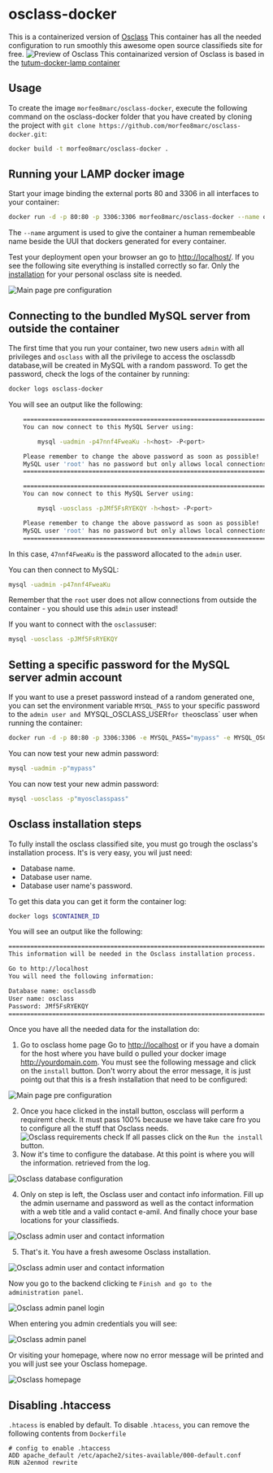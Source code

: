 osclass-docker
==============

This is a containerized version of [Osclass][osclass]
This container has all the needed configuration to run smoothly this awesome open source classifieds site for free.
![Preview of Osclass][osclass-docker-image]
This containarized version of Osclass is based in the [tutum-docker-lamp container][tutum/lamp] 

Usage
-----

To create the image `morfeo8marc/osclass-docker`, execute the following command on the osclass-docker folder that you have created by cloning the project with `git clone https://github.com/morfeo8marc/osclass-docker.git`:

``` bash
docker build -t morfeo8marc/osclass-docker .
```

Running your LAMP docker image
------------------------------

Start your image binding the external ports 80 and 3306 in all interfaces to your container:

``` bash
docker run -d -p 80:80 -p 3306:3306 morfeo8marc/osclass-docker --name osclass-docker
```

The `--name` argument is used to give the container a human remembeable name beside the UUI that dockers generated for every container.

Test your deployment open your browser an go to [http://localhost/](http://localhost/). If you see the following site everything is installed correctly so far. Only the [installation](#Osclass-installation-steps) for your personal osclass site is needed.

![Main page pre configuration][step1-image]

Connecting to the bundled MySQL server from outside the container
-----------------------------------------------------------------

The first time that you run your container, two new users `admin`  with all privileges and  `osclass` with all the privilege to access the osclassdb database,will be created in MySQL with a random password. To get the password, check the logs of the container by running:
``` bash
docker logs osclass-docker
```
You will see an output like the following:
``` bash
	========================================================================
	You can now connect to this MySQL Server using:

	    mysql -uadmin -p47nnf4FweaKu -h<host> -P<port>

	Please remember to change the above password as soon as possible!
	MySQL user 'root' has no password but only allows local connections
	========================================================================

	========================================================================
	You can now connect to this MySQL Server using:

	    mysql -uosclass -pJMf5FsRYEKQY -h<host> -P<port>

	Please remember to change the above password as soon as possible!
	MySQL user 'root' has no password but only allows local connections
	========================================================================
```

In this case, `47nnf4FweaKu` is the password allocated to the `admin` user.

You can then connect to MySQL:
``` bash
mysql -uadmin -p47nnf4FweaKu
```
Remember that the `root` user does not allow connections from outside the container - you should use this `admin` user instead!

If you want to connect with the `osclass`user:
``` bash
mysql -uosclass -pJMf5FsRYEKQY
```

Setting a specific password for the MySQL server admin account
--------------------------------------------------------------

If you want to use a preset password instead of a random generated one, you can set the environment variable `MYSQL_PASS` to your specific password to the `admin user and `MYSQL_OSCLASS_USER` for the `osclass` user when running the container:
``` bash
docker run -d -p 80:80 -p 3306:3306 -e MYSQL_PASS="mypass" -e MYSQL_OSCLASS_USER="myosclasspass"  morfeo8marc/osclass-docker
```
You can now test your new admin password:
``` bash
mysql -uadmin -p"mypass"
```
You can now test your new admin password:
``` bash
mysql -uosclass -p"myosclasspass"
```

Osclass installation steps
--------------------------------------------------------------
To fully install the osclass classified site, you must go trough the osclass's installation process. It's is very easy, you wil just need:
- Database name.
- Database user name.
- Database user name's password.

To get this data you can get it form the container log:
``` bash
docker logs $CONTAINER_ID
```
You will see an output like the following:
``` bash
========================================================================
This information will be needed in the Osclass installation process.

Go to http://localhost
You will need the following information:

Database name: osclassdb
User name: osclass
Password: JMf5FsRYEKQY
========================================================================
```
Once you have all the needed data for the installation do:
1. Go to osclass home page
Go to [http://localhost](http://localhost) or if you have a domain for the host where you have build o pulled your docker image http://yourdomain.com.
You must see the following message and click on the `install` button. Don't worry about the error message, it is just pointg out that this is a fresh installation that need to be configured:

![Main page pre configuration][step1-image]


2. Once you hace clicked in the install button, oscclass will perform a requiremt check. It must pass 100% because we have take care fro you to configure all the stuff that Osclass needs.
![Osclass requirements check][step2-image]
If all passes click on the `Run the install` button.
3. Now it's time to configure the database. At this point is where you will the information. retrieved from the log.

![Osclass database configuration][step3-image]


4. Only on step is left, the Osclass user and contact info information. Fill up the admin username and password as well as the contact information with a web title and a valid contact e-amil. And finally choce your base locations for your classifieds.

![Osclass admin user and contact information][step4-image]


5. That's it. You have a fresh awesome Osclass installation. 

![Osclass admin user and contact information][step4-image]

Now you go to the backend clicking te `Finish and go to the administration panel`.

![Osclass admin panel login][step5-image]

When entering you admin credentials you will see:

![Osclass admin panel][step6-image]

Or visiting your homepage, where now no error message will be printed and you will just see your Osclass homepage.

![Osclass homepage][osclass-docker-image]

Disabling .htaccess
--------------------

`.htacess` is enabled by default. To disable `.htacess`, you can remove the following contents from `Dockerfile`

	# config to enable .htaccess
    ADD apache_default /etc/apache2/sites-available/000-default.conf
    RUN a2enmod rewrite

[osclass]: http://osclass.org/
[preview]: http://osclass.org/wp-content/uploads/2011/01/single_job_board-1024x729.png
[tutum/lamp]: https://registry.hub.docker.com/u/tutum/lamp/
[step1-image]: https://github.com/morfeo8marc/osclass-docker/blob/master/osclass-installation-steps/osclass-step1.png
[step2-image]: https://github.com/morfeo8marc/osclass-docker/blob/master/osclass-installation-steps/osclass-step2.png
[step3-image]: https://github.com/morfeo8marc/osclass-docker/blob/master/osclass-installation-steps/osclass-step3.png
[step4-image]: https://github.com/morfeo8marc/osclass-docker/blob/master/osclass-installation-steps/osclass-step4.png
[step5-image]: https://github.com/morfeo8marc/osclass-docker/blob/master/osclass-installation-steps/osclass-step5.png
[step6-image]: https://github.com/morfeo8marc/osclass-docker/blob/master/osclass-installation-steps/osclass-step6.png
[osclass-docker-image]: https://github.com/morfeo8marc/osclass-docker/blob/master/osclass-installation-steps/osclass-docker.png